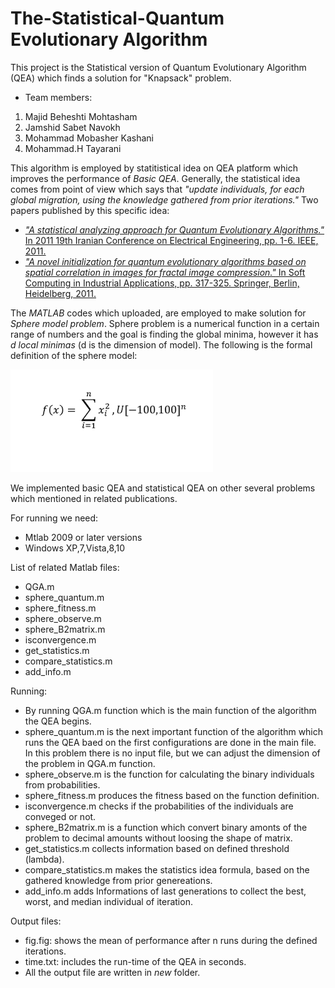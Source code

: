# The-Statistical-Quantum Evolutionary Algorithm
This project is the Statistical version of Quantum Evolutionary Algorithm (QEA) which finds a solution for "Knapsack" problem.
- Team members:
1. Majid Beheshti Mohtasham
2. Jamshid Sabet Navokh
3. Mohammad Mobasher Kashani
4. Mohammad.H Tayarani

This algorithm is employed by statitistical idea on QEA platform which improves the performance of *Basic QEA*. Generally, the statistical idea comes from point of view which says that *"update individuals, for each global migration, using the knowledge gathered from prior iterations."* Two papers published by this specific idea:
* [*"A statistical analyzing approach for Quantum Evolutionary Algorithms."* In 2011 19th Iranian Conference on Electrical Engineering, pp. 1-6. IEEE, 2011.](https://ieeexplore.ieee.org/abstract/document/5955671)
* [*"A novel initialization for quantum evolutionary algorithms based on spatial correlation in images for fractal image compression."* In Soft Computing in Industrial Applications, pp. 317-325. Springer, Berlin, Heidelberg, 2011.](https://link.springer.com/chapter/10.1007/978-3-642-20505-7_28)

The *MATLAB* codes which uploaded, are employed to make solution for *Sphere model problem*. Sphere problem is a numerical function in a certain range of numbers and the goal is finding the global minima, however it has *d local minimas* (d is the dimension of model). The following is the formal definition of the sphere model:

<img src="https://github.com/mjBM/The-Statistical-QEA-Sphre-problem/blob/master/images/sphere-model.png" width="324" height="164">

We implemented basic QEA and statistical QEA on other several problems which mentioned in related publications.

For running we need:
* Mtlab 2009 or later versions
* Windows XP,7,Vista,8,10


List of related Matlab files:
* QGA.m
* sphere_quantum.m
* sphere_fitness.m
* sphere_observe.m
* sphere_B2matrix.m
* isconvergence.m
* get_statistics.m
* compare_statistics.m
* add_info.m

Running:
- By running QGA.m function which is the main function of the algorithm the QEA begins. 
- sphere_quantum.m is the next important function of the algorithm which runs the QEA baed on the first configurations are done in the main file. In this problem there is no input file, but we can adjust the dimension of the problem in QGA.m function.
- sphere_observe.m is the function for calculating the binary individuals from probabilities. 
- sphere_fitness.m produces the fitness based on the function definition. 
- isconvergence.m checks if the probabilities of the individuals are conveged or not.
- sphere_B2matrix.m is a function which convert binary amonts of the problem to decimal amounts without loosing the shape of matrix.
- get_statistics.m collects information based on defined threshold (lambda).
- compare_statistics.m makes the statistics idea formula, based on the gathered knowledge from prior genereations.
- add_info.m adds Informations of last generations to collect the best, worst, and median individual of iteration.

Output files:
- fig.fig: shows the mean of performance after n runs during the defined iterations.
- time.txt: includes the run-time of the QEA in seconds.
- All the output file are written in *new* folder.
